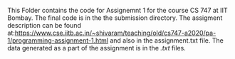 This Folder contains the code for Assignemnt 1 for the course CS 747 at IIT Bombay. The final code is in the the submission directory.
The assigment description can be found at:https://www.cse.iitb.ac.in/~shivaram/teaching/old/cs747-a2020/pa-1/programming-assignment-1.html and also in the assignment.txt file.
The data generated as a part of the assignment is in the *.txt* files. 
